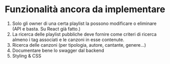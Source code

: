 # Funzionalità ancora da implementare

1) Solo gli owner di una certa playlist la possono modificare o eliminare (API e basta. Su React già fatto.)
2) La ricerca delle playlist pubbliche deve fornire come criteri di
   ricerca almeno i tag associati e le canzoni in esse contenute.
3) Ricerca delle canzoni (per tipologia, autore, cantante, genere...)
4) Documentare bene lo swagger dal backend
5) Styling & CSS